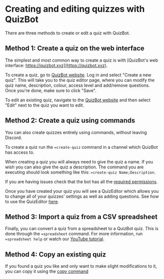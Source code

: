 # Creating and editing quizzes with QuizBot

There are three methods to create or edit a quiz with QuizBot.

## Method 1: Create a quiz on the web interface

The simplest and most common way to create a quiz is with [QuizBot's web interface: https://quizbot.xyz](https://quizbot.xyz).

To create a quiz, go to [QuizBot website](https://quizbot.xyz/quizzes). Log in and select "Create a new quiz". This will take you to the quiz editor page, where you can modify the quiz name, description, colour, access level and add/remove questions. Once you're done, make sure to click "Save".

To edit an existing quiz, navigate to the [QuizBot website](https://quizbot.xyz/quizzes) and then select "Edit" next to the quiz you want to edit.

## Method 2: Create a quiz using commands

You can also create quizzes entirely using commands, without leaving Discord.

To create a quiz run the `=create-quiz` command in a channel which QuizBot has access to.

When creating a quiz you will always need to give the quiz a name. If you wish you can also give the quiz a description. The command you are executing should look something like this: `=create-quiz Name;Description`.

If you are having issues check that the bot has all the [required permissions](/admin/permissions.md).

Once you have created your quiz you will see a QuizEditor which allows you to change all of your quizzes' settings as well as adding questions. See how to use the QuizEditor [here](quizeditor.md).

## Method 3: Import a quiz from a CSV spreadsheet

Finally, you can convert a quiz from a spreadsheet to a QuizBot quiz. This is done through the `=spreadsheet` command. For more information, run `=spreadsheet help` or watch our [YouTube tutorial](https://youtu.be/4bcpmbIlrPw).

## Method 4: Copy an existing quiz

If you found a quiz you like and only want to make slight modifications to it, you can copy it using the [copy command](../commands/quizzes.md#copy-id)

